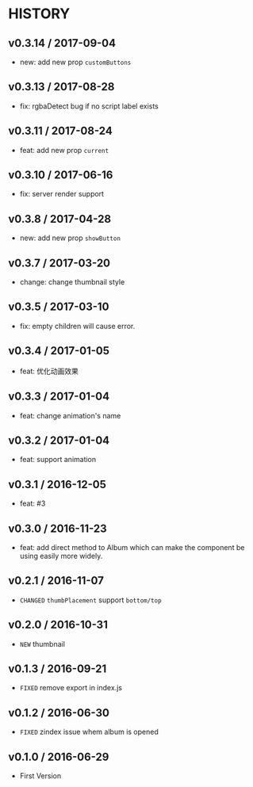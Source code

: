# HISTORY

## v0.3.14 / 2017-09-04

* new: add new prop `customButtons`

## v0.3.13 / 2017-08-28

* fix: rgbaDetect bug if no script label exists

## v0.3.11 / 2017-08-24

* feat: add new prop `current`

## v0.3.10 / 2017-06-16

* fix: server render support

## v0.3.8 / 2017-04-28

* new: add new prop `showButton`

## v0.3.7 / 2017-03-20

* change: change thumbnail style

## v0.3.5 / 2017-03-10

* fix: empty children will cause error.

## v0.3.4 / 2017-01-05

* feat: 优化动画效果

## v0.3.3 / 2017-01-04

* feat: change animation's name

## v0.3.2 / 2017-01-04

* feat: support animation

## v0.3.1 / 2016-12-05

* feat: #3

## v0.3.0 / 2016-11-23

* feat: add direct method to Album which can make the component be using easily more widely.

## v0.2.1 / 2016-11-07

* `CHANGED` `thumbPlacement` support `bottom/top` 

## v0.2.0 / 2016-10-31

* `NEW` thumbnail

## v0.1.3 / 2016-09-21

* `FIXED` remove export in index.js


## v0.1.2 / 2016-06-30

* `FIXED` zindex issue whem album is opened

## v0.1.0 / 2016-06-29

* First Version
